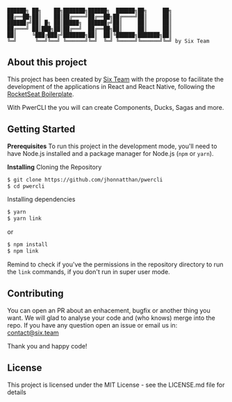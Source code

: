 
```
██████╗ ██╗    ██╗███████╗██████╗  ██████╗██╗     ██╗                           
██╔══██╗██║    ██║██╔════╝██╔══██╗██╔════╝██║     ██║                           
██████╔╝██║ █╗ ██║█████╗  ██████╔╝██║     ██║     ██║                           
██╔═══╝ ██║███╗██║██╔══╝  ██╔══██╗██║     ██║     ██║                           
██║     ╚███╔███╔╝███████╗██║  ██║╚██████╗███████╗██║                           
╚═╝      ╚══╝╚══╝ ╚══════╝╚═╝  ╚═╝ ╚═════╝╚══════╝╚═╝ by Six Team
```

## About this project

This project has been created by [Six Team](https://six.team) with the propose to facilitate the development of the applications in React and React Native, following the [RocketSeat Boilerplate](https://github.com/Rocketseat/react-native-template-rocketseat-advanced).

With PwerCLI the you will can create Components, Ducks, Sagas and more.

## Getting Started
**Prerequisites**
To run this project in the development mode, you'll need to have Node.js installed and a package manager for Node.js (`npm` or `yarn`).

**Installing**
Cloning the Repository
```bash
$ git clone https://github.com/jhonnatthan/pwercli
$ cd pwercli
```
Installing dependencies

```bash
$ yarn
$ yarn link
```
or
```bash
$ npm install
$ npm link
```
Remind to check if you've the permissions in the repository directory to run the `link` commands, if you don't run in super user mode.

## Contributing

You can open an PR about an enhacement, bugfix or another thing you want. We will glad to analyse your code and (who knows) merge into the repo.
If you have any question open an issue or email us in: [contact@six.team](mailto:contact@six.team)

Thank you and happy code!

## License
This project is licensed under the MIT License - see the LICENSE.md file for details